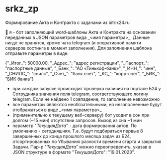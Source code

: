 # srkz_zp
Формирование Акта и Контракта с задачами из bitrix24.ru

👋 я - бот заполняющий word-шаблоны Акта и Контракта на основании переданных в JSON параметров вида \_<имя параметра>\_. 
Данные нигде не хранятся, кроме чата telegram (и оперативной памяти серверов хостинга в момент заполнения).
Для заполнения шаблона отправьте параметры в виде: 

 {"\_Итог\_": 50000.00, "\_Адрес\_": "адрес регистрации", "\_Паспорт\_": "паспортные данные", "\_Банк\_": "АО «Тинькоф-банк»", "\_ИНН\_": "инн", "\_СНИЛС\_": "снилс", "\_Счет\_": "банк.счет", "\_КС\_": "корр-счет", "\_БИК\_": "БИК банка"}
 
 - при каждом запуске происходит проверка наличия на портале Б24 у Сотрудника значения поля telegram, соответствующего логину telegram. Если не найдено 1 совпадение, то заполнение невозможно
 - все параметры являются необязательными, но незаполненные будут отображаться в виде \_<имя параметра>\_
 - (применительно к текущему веб-серверу) бот уходит в сон при долгом (~15 мин) отсутствии запросов. Выход из сна ~1 мин
 - параметр "_ТекущаяДата_" - дата формирования актов. По умолчанию - сегодняшняя. Т.е. будут подбираться первые 8 завершенных до конца прошлого месяца задач из Б24, отсортированных по Убыванию разности времени старта и закрытия Задачи. Пар-р "_ТекущаяДата_" можно переопределить, указав в JSON структуре в формате "_ТекущаяДата_": "19.01.2023".
